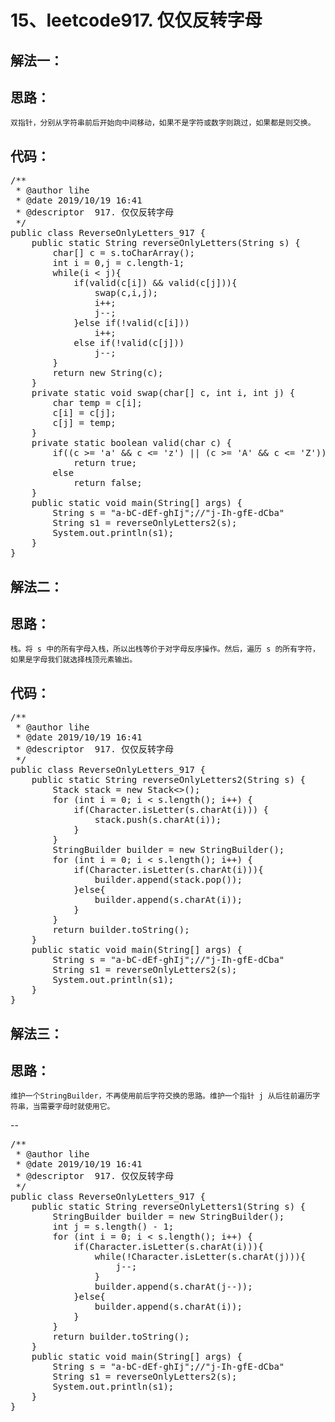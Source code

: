 # 15、leetcode917. 仅仅反转字母
解法一：
--  
思路：
--
    双指针，分别从字符串前后开始向中间移动，如果不是字符或数字则跳过，如果都是则交换。    
代码： 
--
<pre>
/**
 * @author lihe
 * @date 2019/10/19 16:41
 * @descriptor  917. 仅仅反转字母
 */
public class ReverseOnlyLetters_917 {
    public static String reverseOnlyLetters(String s) {
        char[] c = s.toCharArray();
        int i = 0,j = c.length-1;
        while(i < j){
            if(valid(c[i]) && valid(c[j])){
                swap(c,i,j);
                i++;
                j--;
            }else if(!valid(c[i]))
                i++;
            else if(!valid(c[j]))
                j--;
        }
        return new String(c);
    }
    private static void swap(char[] c, int i, int j) {
        char temp = c[i];
        c[i] = c[j];
        c[j] = temp;
    }
    private static boolean valid(char c) {
        if((c >= 'a' && c <= 'z') || (c >= 'A' && c <= 'Z'))
            return true;
        else
            return false;
    }
    public static void main(String[] args) {
        String s = "a-bC-dEf-ghIj";//"j-Ih-gfE-dCba"
        String s1 = reverseOnlyLetters2(s);
        System.out.println(s1);
    }
}
</pre>
解法二：
--  
思路：
--
    栈。将 s 中的所有字母入栈，所以出栈等价于对字母反序操作。然后，遍历 s 的所有字符，如果是字母我们就选择栈顶元素输出。  
代码： 
--
<pre>
/**
 * @author lihe
 * @date 2019/10/19 16:41
 * @descriptor  917. 仅仅反转字母
 */
public class ReverseOnlyLetters_917 {
    public static String reverseOnlyLetters2(String s) {
        Stack<Character> stack = new Stack<>();
        for (int i = 0; i < s.length(); i++) {
            if(Character.isLetter(s.charAt(i))) {
                stack.push(s.charAt(i));
            }
        }
        StringBuilder builder = new StringBuilder();
        for (int i = 0; i < s.length(); i++) {
            if(Character.isLetter(s.charAt(i))){
                builder.append(stack.pop());
            }else{
                builder.append(s.charAt(i));
            }
        }
        return builder.toString();
    }
    public static void main(String[] args) {
        String s = "a-bC-dEf-ghIj";//"j-Ih-gfE-dCba"
        String s1 = reverseOnlyLetters2(s);
        System.out.println(s1);
    }
}
</pre>
解法三：
--  
思路：
--
    维护一个StringBuilder，不再使用前后字符交换的思路。维护一个指针 j 从后往前遍历字符串，当需要字母时就使用它。  
--
<pre>
/**
 * @author lihe
 * @date 2019/10/19 16:41
 * @descriptor  917. 仅仅反转字母
 */
public class ReverseOnlyLetters_917 {
    public static String reverseOnlyLetters1(String s) {
        StringBuilder builder = new StringBuilder();
        int j = s.length() - 1;
        for (int i = 0; i < s.length(); i++) {
            if(Character.isLetter(s.charAt(i))){
                while(!Character.isLetter(s.charAt(j))){
                    j--;
                }
                builder.append(s.charAt(j--));
            }else{
                builder.append(s.charAt(i));
            }
        }
        return builder.toString();
    }
    public static void main(String[] args) {
        String s = "a-bC-dEf-ghIj";//"j-Ih-gfE-dCba"
        String s1 = reverseOnlyLetters2(s);
        System.out.println(s1);
    }
}
</pre>

